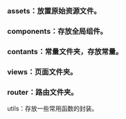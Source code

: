 ### assets：放置原始资源文件。

### components：存放全局组件。

### contants：常量文件夹，存放常量。

### views：页面文件夹。

### router：路由文件夹。

utils：存放一些常用函数的封装。